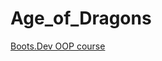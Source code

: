 # Age_of_Dragons
[Boots.Dev OOP course](https://www.boot.dev/courses/learn-object-oriented-programming-python)
